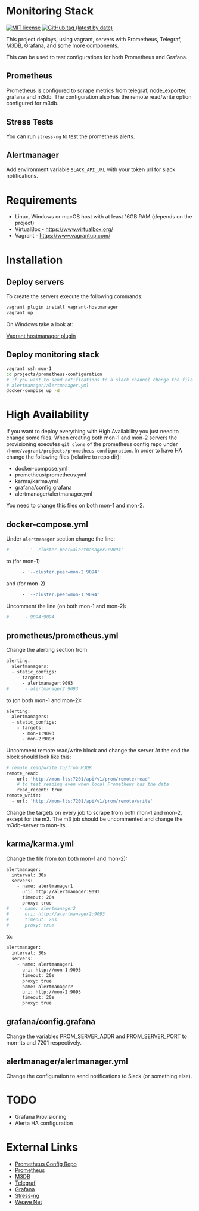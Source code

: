 # Monitoring Stack

[![MIT license](http://img.shields.io/badge/license-MIT-brightgreen.svg)](http://opensource.org/licenses/MIT)
[![GitHub tag (latest by date)](https://img.shields.io/github/v/tag/bcochofel/vagrant-monitoring-stack)](https://github.com/bcochofel/vagrant-monitoring-stack/tags)

This project deploys, using vagrant, servers with Prometheus, Telegraf, M3DB, Grafana, and some more components.

This can be used to test configurations for both Prometheus and Grafana.

## Prometheus

Prometheus is configured to scrape metrics from telegraf, node_exporter, grafana and m3db.
The configuration also has the remote read/write option configured for m3db.

## Stress Tests

You can run ```stress-ng``` to test the prometheus alerts.

## Alertmanager

Add environment variable ```SLACK_API_URL``` with your token url for slack notifications.

# Requirements

* Linux, Windows or macOS host with at least 16GB RAM (depends on the project)
* VirtualBox - https://www.virtualbox.org/
* Vagrant - https://www.vagrantup.com/

# Installation

## Deploy servers

To create the servers execute the following commands:

```bash
vagrant plugin install vagrant-hostmanager
vagrant up
```

On Windows take a look at: 

[Vagrant hostmanager plugin](https://github.com/devopsgroup-io/vagrant-hostmanager)

## Deploy monitoring stack

```bash
vagrant ssh mon-1
cd projects/prometheus-configuration
# if you want to send notifications to a slack channel change the file
# alertmanager/alertmanager.yml
docker-compose up -d
```

# High Availability

If you want to deploy everything with High Availability you just need to change some files.
When creating both mon-1 and mon-2 servers the provisioning executes ```git clone``` of the prometheus config repo
under ```/home/vagrant/projects/prometheus-configuration```.
In order to have HA change the following files (relative to repo dir):

- docker-compose.yml
- prometheus/prometheus.yml
- karma/karma.yml
- grafana/config.grafana
- alertmanager/alertmanager.yml

You need to change this files on both mon-1 and mon-2.

## docker-compose.yml

Under ```alertmanager``` section change the line:

```bash
#      - '--cluster.peer=alertmanager2:9094'
```

to (for mon-1)

```bash
      - '--cluster.peer=mon-2:9094'
```

and (for mon-2)

```bash
      - '--cluster.peer=mon-1:9094'
```

Uncomment the line (on both mon-1 and mon-2):

```bash
#      - 9094:9094
```

## prometheus/prometheus.yml

Change the alerting section from:

```bash
alerting:
  alertmanagers:
  - static_configs:
    - targets:
      - alertmanager:9093
#      - alertmanager2:9093
```

to (on both mon-1 and mon-2):

```bash
alerting:
  alertmanagers:
  - static_configs:
    - targets:
      - mon-1:9093
      - mon-2:9093
```

Uncomment remote read/write block and change the server
At the end the block should look like this:

```bash
# remote read/write to/from M3DB
remote_read:
  - url: 'http://mon-lts:7201/api/v1/prom/remote/read'
    # to test reading even when local Prometheus has the data
    read_recent: true
remote_write:
  - url: 'http://mon-lts:7201/api/v1/prom/remote/write'
```

Change the targets on every job to scrape from both mon-1 and mon-2, except for the m3.
The m3 job should be uncommented and change the m3db-server to mon-lts.

## karma/karma.yml

Change the file from (on both mon-1 and mon-2):

```bash
alertmanager:
  interval: 30s
  servers:
    - name: alertmanager1
      uri: http://alertmanager:9093
      timeout: 20s
      proxy: true
#    - name: alertmanager2
#      uri: http://alertmanager2:9093
#      timeout: 20s
#      proxy: true
```

to:

```bash
alertmanager:
  interval: 30s
  servers:
    - name: alertmanager1
      uri: http://mon-1:9093
      timeout: 20s
      proxy: true
    - name: alertmanager2
      uri: http://mon-2:9093
      timeout: 20s
      proxy: true
```

## grafana/config.grafana

Change the variables PROM_SERVER_ADDR and PROM_SERVER_PORT to mon-lts and 7201 respectively.

## alertmanager/alertmanager.yml

Change the configuration to send notifications to Slack (or something else).

# TODO

- Grafana Provisioning
- Alerta HA configuration

# External Links

- [Prometheus Config Repo](https://github.com/bcochofel/prometheus-configuration)
- [Prometheus](https://prometheus.io/)
- [M3DB](https://www.m3db.io/)
- [Telegraf](https://www.influxdata.com/time-series-platform/telegraf/)
- [Grafana](https://grafana.com/)
- [Stress-ng](https://www.cyberciti.biz/faq/stress-test-linux-unix-server-with-stress-ng/)
- [Weave Net](https://www.weave.works/oss/net/)
